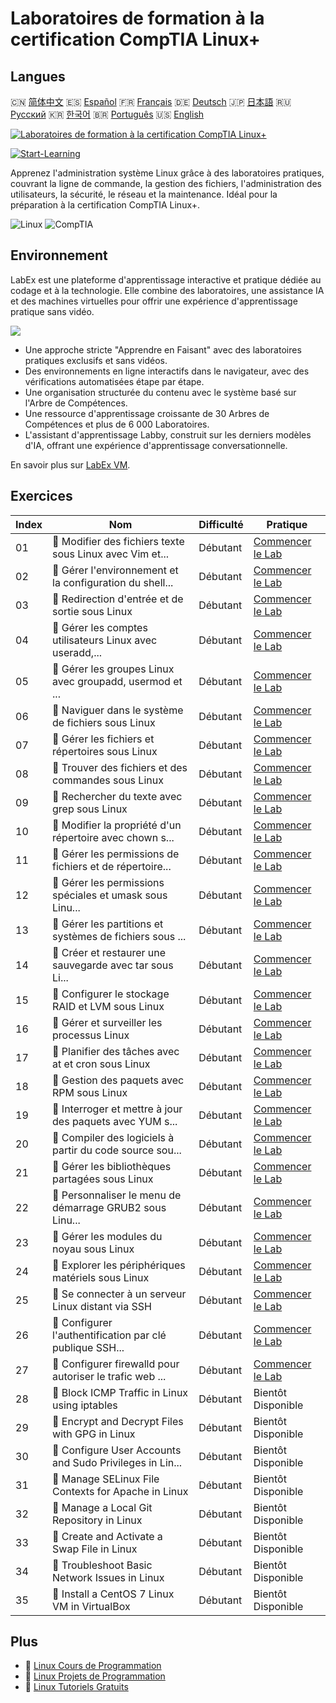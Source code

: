 # Laboratoires de formation à la certification CompTIA Linux+

## Langues

🇨🇳 [简体中文](README_zh.md) 🇪🇸 [Español](README_es.md) 🇫🇷 [Français](README_fr.md) 🇩🇪 [Deutsch](README_de.md) 🇯🇵 [日本語](README_ja.md) 🇷🇺 [Русский](README_ru.md) 🇰🇷 [한국어](README_ko.md) 🇧🇷 [Português](README_pt.md) 🇺🇸 [English](README.md) 

[![Laboratoires de formation à la certification CompTIA Linux+](https://cover-creator.labex.io/comptia-linux-plus-training-labs.png?lang=fr)](https://labex.io/fr/courses/comptia-linux-plus-training-labs)

[![Start-Learning](https://img.shields.io/badge/Start-Learning-whitesmoke?style=for-the-badge)](https://labex.io/fr/courses/comptia-linux-plus-training-labs)

Apprenez l'administration système Linux grâce à des laboratoires pratiques, couvrant la ligne de commande, la gestion des fichiers, l'administration des utilisateurs, la sécurité, le réseau et la maintenance. Idéal pour la préparation à la certification CompTIA Linux+.

![Linux](https://img.shields.io/badge/Linux-whitesmoke?style=for-the-badge&logo=linux)
![CompTIA](https://img.shields.io/badge/CompTIA-whitesmoke?style=for-the-badge&logo=comptia)


## Environnement

LabEx est une plateforme d'apprentissage interactive et pratique dédiée au codage et à la technologie. Elle combine des laboratoires, une assistance IA et des machines virtuelles pour offrir une expérience d'apprentissage pratique sans vidéo.

![](https://tutorial-screenshot.getvm.io/images/vm-1725247253.png)

- Une approche stricte "Apprendre en Faisant" avec des laboratoires pratiques exclusifs et sans vidéos.
- Des environnements en ligne interactifs dans le navigateur, avec des vérifications automatisées étape par étape.
- Une organisation structurée du contenu avec le système basé sur l'Arbre de Compétences.
- Une ressource d'apprentissage croissante de 30 Arbres de Compétences et plus de 6 000 Laboratoires.
- L'assistant d'apprentissage Labby, construit sur les derniers modèles d'IA, offrant une expérience d'apprentissage conversationnelle.

En savoir plus sur [LabEx VM](https://support.labex.io/using-labex/virtual-machine).

## Exercices

|   Index | Nom                                                      | Difficulté   | Pratique                                                                                                                                              |
|---------|----------------------------------------------------------|--------------|-------------------------------------------------------------------------------------------------------------------------------------------------------|
|      01 | 📖 Modifier des fichiers texte sous Linux avec Vim et... | Débutant     | <a target='_blank' href='https://labex.io/fr/tutorials/linux-edit-text-files-in-linux-with-vim-and-nano-591076'>Commencer le Lab</a>                  |
|      02 | 📖 Gérer l'environnement et la configuration du shell... | Débutant     | <a target='_blank' href='https://labex.io/fr/tutorials/linux-manage-shell-environment-and-configuration-in-linux-590838'>Commencer le Lab</a>         |
|      03 | 📖 Redirection d'entrée et de sortie sous Linux          | Débutant     | <a target='_blank' href='https://labex.io/fr/tutorials/linux-redirecting-input-and-output-in-linux-590840'>Commencer le Lab</a>                       |
|      04 | 📖 Gérer les comptes utilisateurs Linux avec useradd,... | Débutant     | <a target='_blank' href='https://labex.io/fr/tutorials/linux-manage-linux-user-accounts-with-useradd-usermod-and-userdel-590837'>Commencer le Lab</a> |
|      05 | 📖 Gérer les groupes Linux avec groupadd, usermod et ... | Débutant     | <a target='_blank' href='https://labex.io/fr/tutorials/linux-manage-linux-groups-with-groupadd-usermod-and-groupdel-590836'>Commencer le Lab</a>      |
|      06 | 📖 Naviguer dans le système de fichiers sous Linux       | Débutant     | <a target='_blank' href='https://labex.io/fr/tutorials/linux-navigate-the-filesystem-in-linux-590971'>Commencer le Lab</a>                            |
|      07 | 📖 Gérer les fichiers et répertoires sous Linux          | Débutant     | <a target='_blank' href='https://labex.io/fr/tutorials/linux-manage-files-and-directories-in-linux-590835'>Commencer le Lab</a>                       |
|      08 | 📖 Trouver des fichiers et des commandes sous Linux      | Débutant     | <a target='_blank' href='https://labex.io/fr/tutorials/linux-find-files-and-commands-in-linux-590834'>Commencer le Lab</a>                            |
|      09 | 📖 Rechercher du texte avec grep sous Linux              | Débutant     | <a target='_blank' href='https://labex.io/fr/tutorials/linux-search-text-with-grep-in-linux-590841'>Commencer le Lab</a>                              |
|      10 | 📖 Modifier la propriété d'un répertoire avec chown s... | Débutant     | <a target='_blank' href='https://labex.io/fr/tutorials/linux-modify-directory-ownership-with-chown-in-linux-590847'>Commencer le Lab</a>              |
|      11 | 📖 Gérer les permissions de fichiers et de répertoire... | Débutant     | <a target='_blank' href='https://labex.io/fr/tutorials/linux-manage-file-and-directory-permissions-in-linux-590844'>Commencer le Lab</a>              |
|      12 | 📖 Gérer les permissions spéciales et umask sous Linu... | Débutant     | <a target='_blank' href='https://labex.io/fr/tutorials/linux-manage-special-permissions-and-umask-in-linux-590846'>Commencer le Lab</a>               |
|      13 | 📖 Gérer les partitions et systèmes de fichiers sous ... | Débutant     | <a target='_blank' href='https://labex.io/fr/tutorials/linux-manage-linux-partitions-and-filesystems-590845'>Commencer le Lab</a>                     |
|      14 | 📖 Créer et restaurer une sauvegarde avec tar sous Li... | Débutant     | <a target='_blank' href='https://labex.io/fr/tutorials/linux-create-and-restore-a-backup-with-tar-in-linux-590843'>Commencer le Lab</a>               |
|      15 | 📖 Configurer le stockage RAID et LVM sous Linux         | Débutant     | <a target='_blank' href='https://labex.io/fr/tutorials/linux-configure-raid-and-lvm-storage-in-linux-590842'>Commencer le Lab</a>                     |
|      16 | 📖 Gérer et surveiller les processus Linux               | Débutant     | <a target='_blank' href='https://labex.io/fr/tutorials/linux-manage-and-monitor-linux-processes-590864'>Commencer le Lab</a>                          |
|      17 | 📖 Planifier des tâches avec at et cron sous Linux       | Débutant     | <a target='_blank' href='https://labex.io/fr/tutorials/linux-schedule-tasks-with-at-and-cron-in-linux-590870'>Commencer le Lab</a>                    |
|      18 | 📖 Gestion des paquets avec RPM sous Linux               | Débutant     | <a target='_blank' href='https://labex.io/fr/tutorials/rhel-managing-packages-with-rpm-in-linux-590868'>Commencer le Lab</a>                          |
|      19 | 📖 Interroger et mettre à jour des paquets avec YUM s... | Débutant     | <a target='_blank' href='https://labex.io/fr/tutorials/rhel-query-and-update-packages-with-yum-in-linux-590869'>Commencer le Lab</a>                  |
|      20 | 📖 Compiler des logiciels à partir du code source sou... | Débutant     | <a target='_blank' href='https://labex.io/fr/tutorials/linux-build-software-from-source-code-in-linux-590853'>Commencer le Lab</a>                    |
|      21 | 📖 Gérer les bibliothèques partagées sous Linux          | Débutant     | <a target='_blank' href='https://labex.io/fr/tutorials/linux-manage-shared-libraries-in-linux-590867'>Commencer le Lab</a>                            |
|      22 | 📖 Personnaliser le menu de démarrage GRUB2 sous Linu... | Débutant     | <a target='_blank' href='https://labex.io/fr/tutorials/linux-customize-the-grub2-boot-menu-in-linux-590859'>Commencer le Lab</a>                      |
|      23 | 📖 Gérer les modules du noyau sous Linux                 | Débutant     | <a target='_blank' href='https://labex.io/fr/tutorials/linux-manage-kernel-modules-in-linux-590865'>Commencer le Lab</a>                              |
|      24 | 📖 Explorer les périphériques matériels sous Linux       | Débutant     | <a target='_blank' href='https://labex.io/fr/tutorials/linux-explore-hardware-devices-in-linux-590861'>Commencer le Lab</a>                           |
|      25 | 📖 Se connecter à un serveur Linux distant via SSH       | Débutant     | <a target='_blank' href='https://labex.io/fr/tutorials/linux-connect-to-a-remote-linux-server-using-ssh-590857'>Commencer le Lab</a>                  |
|      26 | 📖 Configurer l'authentification par clé publique SSH... | Débutant     | <a target='_blank' href='https://labex.io/fr/tutorials/linux-configure-ssh-public-key-authentication-in-linux-590855'>Commencer le Lab</a>            |
|      27 | 📖 Configurer firewalld pour autoriser le trafic web ... | Débutant     | <a target='_blank' href='https://labex.io/fr/tutorials/linux-configure-firewalld-to-allow-web-traffic-in-linux-590854'>Commencer le Lab</a>           |
|      28 | 📖 Block ICMP Traffic in Linux using iptables            | Débutant     | Bientôt Disponible                                                                                                                                    |
|      29 | 📖 Encrypt and Decrypt Files with GPG in Linux           | Débutant     | Bientôt Disponible                                                                                                                                    |
|      30 | 📖 Configure User Accounts and Sudo Privileges in Lin... | Débutant     | Bientôt Disponible                                                                                                                                    |
|      31 | 📖 Manage SELinux File Contexts for Apache in Linux      | Débutant     | Bientôt Disponible                                                                                                                                    |
|      32 | 📖 Manage a Local Git Repository in Linux                | Débutant     | Bientôt Disponible                                                                                                                                    |
|      33 | 📖 Create and Activate a Swap File in Linux              | Débutant     | Bientôt Disponible                                                                                                                                    |
|      34 | 📖 Troubleshoot Basic Network Issues in Linux            | Débutant     | Bientôt Disponible                                                                                                                                    |
|      35 | 📖 Install a CentOS 7 Linux VM in VirtualBox             | Débutant     | Bientôt Disponible                                                                                                                                    |

## Plus

- 🔗 [Linux Cours de Programmation](https://github.com/labex-labs/awesome-programming-courses)
- 🔗 [Linux Projets de Programmation](https://github.com/labex-labs/awesome-programming-projects)
- 🔗 [Linux Tutoriels Gratuits](https://github.com/labex-labs/linux-free-tutorials)

